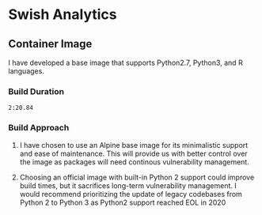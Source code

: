 # Swish Analytics

## Container Image
I have developed a base image that supports Python2.7, Python3, and R languages.

### Build Duration
`2:20.84`

### Build Approach
1. I have chosen to use an Alpine base image for its minimalistic support and ease of maintenance. This will provide us with better control over the image as packages will need continous vulnerability management. 

2. Choosing an official image with built-in Python 2 support could improve build times, but it sacrifices long-term vulnerability management. I would recommend prioritizing the update of legacy codebases from Python 2 to Python 3 as Python2 support reached EOL in 2020

